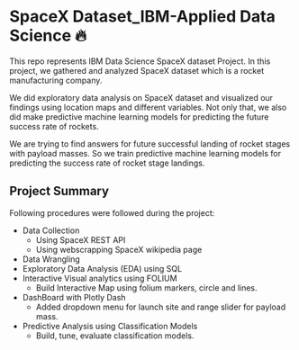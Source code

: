 # SpaceX Dataset_IBM-Applied Data Science :fire:

This repo represents IBM Data Science SpaceX dataset Project. In this project, we gathered and analyzed SpaceX dataset which is a rocket manufacturing company. 

We did exploratory data analysis on SpaceX dataset and visualized our findings using location maps and different variables. Not only that, we also did make predictive machine learning models for predicting the future success rate of rockets.

We are trying to find answers for future successful landing of rocket stages with payload masses. So we train predictive machine learning models for predicting the success rate of rocket stage landings.

## Project Summary

Following procedures were followed during the project: 
- Data Collection 
  * Using SpaceX REST API 
  * Using webscrapping SpaceX wikipedia page 
- Data Wrangling 
- Exploratory Data Analysis (EDA) using SQL 
- Interactive Visual analytics using FOLIUM 
  * Build Interactive Map using folium markers, circle and lines. 
- DashBoard with Plotly Dash 
  * Added dropdown menu for launch site and range slider for payload mass. 
- Predictive Analysis using Classification Models
  * Build, tune, evaluate classification models. 
  
  
